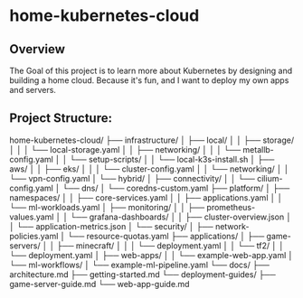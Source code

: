  # home-kubernetes-cloud
## Overview
The Goal of this project is to learn more about Kubernetes by designing and building a home cloud. Because it's fun, and I want to deploy my own apps and servers. 

## Project Structure:
home-kubernetes-cloud/
├── infrastructure/
│   ├── local/
│   │   ├── storage/
│   │   │   └── local-storage.yaml
│   │   ├── networking/
│   │   │   └── metallb-config.yaml
│   │   └── setup-scripts/
│   │       └── local-k3s-install.sh
│   ├── aws/
│   │   ├── eks/
│   │   │   └── cluster-config.yaml
│   │   └── networking/
│   │       └── vpn-config.yaml
│   └── hybrid/
│       ├── connectivity/
│       │   └── cilium-config.yaml
│       └── dns/
│           └── coredns-custom.yaml
├── platform/
│   ├── namespaces/
│   │   ├── core-services.yaml
│   │   ├── applications.yaml
│   │   └── ml-workloads.yaml
│   ├── monitoring/
│   │   ├── prometheus-values.yaml
│   │   └── grafana-dashboards/
│   │       ├── cluster-overview.json
│   │       └── application-metrics.json
│   └── security/
│       ├── network-policies.yaml
│       └── resource-quotas.yaml
├── applications/
│   ├── game-servers/
│   │   ├── minecraft/
│   │   │   └── deployment.yaml
│   │   └── tf2/
│   │       └── deployment.yaml
│   ├── web-apps/
│   │   └── example-web-app.yaml
│   └── ml-workflows/
│       └── example-ml-pipeline.yaml
└── docs/
    ├── architecture.md
    ├── getting-started.md
    └── deployment-guides/
        ├── game-server-guide.md
        └── web-app-guide.md
